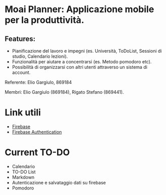# Moai Planner: Applicazione mobile per la produttività.

## Features:

- Pianificazione del lavoro e impegni (es. Università, ToDoList, Sessioni di studio, Calendario lezioni).
- Funzionalità per aiutare a concentrarsi (es. Metodo pomodoro etc).
- Possibilità di organizzarsi con altri utenti attraverso un sistema di account.

Referente: Elio Gargiulo, 869184

Membri: Elio Gargiulo (869184), Rigato Stefano (869441).

# Link utili
- [Firebase](https://firebase.google.com/docs/android/setup?hl=en&%3Bauthuser=1&authuser=1#kotlin+ktx_2)
- [Firebase Authentication](https://firebase.google.com/docs/auth/android/start?authuser=1#kotlin+ktx_2)

# Current TO-DO
- Calendario
- TO-DO List
- Markdown
- Autenticazione e salvataggio dati su firebase
- Pomodoro
